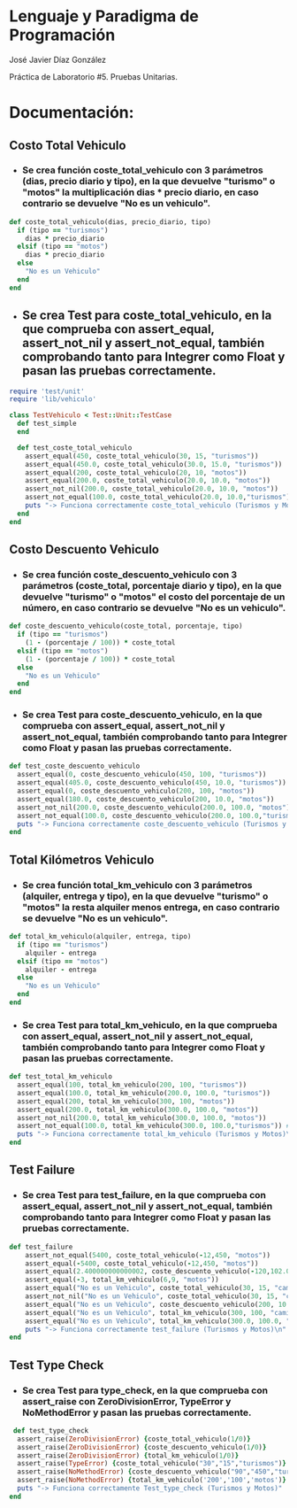 # Lenguaje y Paradigma de Programación

José Javier Díaz González

Práctica de Laboratorio #5. Pruebas Unitarias.

# Documentación:
## Costo Total Vehiculo
- ### Se crea función coste_total_vehiculo con 3 parámetros (dias, precio diario y tipo), en la que devuelve "turismo" o "motos" la multiplicación dias * precio diario, en caso contrario se devuelve "No es un vehiculo".
```rb
def coste_total_vehiculo(dias, precio_diario, tipo)
  if (tipo == "turismos")
    dias * precio_diario
  elsif (tipo == "motos")
    dias * precio_diario
  else
    "No es un Vehiculo"
  end
end
```
- ## Se crea Test para coste_total_vehiculo, en la que comprueba con assert_equal, assert_not_nil y assert_not_equal, también comprobando tanto para Integrer como Float y pasan las pruebas correctamente.
```rb
require 'test/unit'
require 'lib/vehiculo'

class TestVehiculo < Test::Unit::TestCase
  def test_simple
  end

  def test_coste_total_vehiculo
    assert_equal(450, coste_total_vehiculo(30, 15, "turismos"))          # integrer turismos
    assert_equal(450.0, coste_total_vehiculo(30.0, 15.0, "turismos"))    # float turismos
    assert_equal(200, coste_total_vehiculo(20, 10, "motos"))             # integrer motos
    assert_equal(200.0, coste_total_vehiculo(20.0, 10.0, "motos"))       # float motos
    assert_not_nil(200.0, coste_total_vehiculo(20.0, 10.0, "motos"))     # assert_not_nil
    assert_not_equal(100.0, coste_total_vehiculo(20.0, 10.0,"turismos")) # assert_not_equal
    puts "-> Funciona correctamente coste_total_vehiculo (Turismos y Motos)\n"
  end
end
```

## Costo Descuento Vehiculo
- ### Se crea función coste_descuento_vehiculo con 3 parámetros (coste_total, porcentaje diario y tipo), en la que devuelve "turismo" o "motos" el costo del porcentaje de un número, en caso contrario se devuelve "No es un vehiculo".
```rb
def coste_descuento_vehiculo(coste_total, porcentaje, tipo)
  if (tipo == "turismos")
    (1 - (porcentaje / 100)) * coste_total
  elsif (tipo == "motos")
    (1 - (porcentaje / 100)) * coste_total
  else
    "No es un Vehiculo"
  end
end
```
- ### Se crea Test para coste_descuento_vehiculo, en la que comprueba con assert_equal, assert_not_nil y assert_not_equal, también comprobando tanto para Integrer como Float y pasan las pruebas correctamente.
```rb
def test_coste_descuento_vehiculo
  assert_equal(0, coste_descuento_vehiculo(450, 100, "turismos"))            # integrer turismos
  assert_equal(405.0, coste_descuento_vehiculo(450, 10.0, "turismos"))       # float turismos
  assert_equal(0, coste_descuento_vehiculo(200, 100, "motos"))               # integrer motos
  assert_equal(180.0, coste_descuento_vehiculo(200, 10.0, "motos"))          # float motos
  assert_not_nil(200.0, coste_descuento_vehiculo(200.0, 100.0, "motos"))     # assert_not_nil
  assert_not_equal(100.0, coste_descuento_vehiculo(200.0, 100.0,"turismos")) # assert_not_equal
  puts "-> Funciona correctamente coste_descuento_vehiculo (Turismos y Motos)\n"
end
```
## Total Kilómetros Vehiculo
- ### Se crea función total_km_vehiculo con 3 parámetros (alquiler, entrega y tipo), en la que devuelve "turismo" o "motos" la resta alquiler menos entrega, en caso contrario se devuelve "No es un vehiculo".
```rb
def total_km_vehiculo(alquiler, entrega, tipo)
  if (tipo == "turismos")
    alquiler - entrega
  elsif (tipo == "motos")
    alquiler - entrega
  else
    "No es un Vehiculo"
  end
end
```
- ### Se crea Test para total_km_vehiculo, en la que comprueba con assert_equal, assert_not_nil y assert_not_equal, también comprobando tanto para Integrer como Float y pasan las pruebas correctamente.
```rb
def test_total_km_vehiculo
  assert_equal(100, total_km_vehiculo(200, 100, "turismos"))                  # integrer turismos
  assert_equal(100.0, total_km_vehiculo(200.0, 100.0, "turismos"))            # float turismos
  assert_equal(200, total_km_vehiculo(300, 100, "motos"))                     # integrer motos
  assert_equal(200.0, total_km_vehiculo(300.0, 100.0, "motos"))               # float motos
  assert_not_nil(200.0, total_km_vehiculo(300.0, 100.0, "motos"))       # assert_not_nil
  assert_not_equal(100.0, total_km_vehiculo(300.0, 100.0,"turismos")) # assert_not_equal
  puts "-> Funciona correctamente total_km_vehiculo (Turismos y Motos)\n"
end
```
## Test Failure
- ### Se crea Test para test_failure, en la que comprueba con assert_equal, assert_not_nil y assert_not_equal, también comprobando tanto para Integrer como Float y pasan las pruebas correctamente.
```rb
def test_failure
    assert_not_equal(5400, coste_total_vehiculo(-12,450, "motos"))
    assert_equal(-5400, coste_total_vehiculo(-12,450, "motos"))
    assert_equal(2.400000000000002, coste_descuento_vehiculo(-120,102.0, "turismos"))
    assert_equal(-3, total_km_vehiculo(6,9, "motos"))
    assert_equal("No es un Vehiculo", coste_total_vehiculo(30, 15, "camion"))
    assert_not_nil("No es un Vehiculo", coste_total_vehiculo(30, 15, "camion"))
    assert_equal("No es un Vehiculo", coste_descuento_vehiculo(200, 10.0, "bicicleta"))
    assert_equal("No es un Vehiculo", total_km_vehiculo(300, 100, "camion"))
    assert_equal("No es un Vehiculo", total_km_vehiculo(300.0, 100.0, "camion"))
    puts "-> Funciona correctamente test_failure (Turismos y Motos)\n"
end
```
## Test Type Check
- ### Se crea Test para type_check, en la que comprueba con assert_raise con ZeroDivisionError, TypeError y NoMethodError y pasan las pruebas correctamente.
```rb
 def test_type_check
  assert_raise(ZeroDivisionError) {coste_total_vehiculo(1/0)}
  assert_raise(ZeroDivisionError) {coste_descuento_vehiculo(1/0)}
  assert_raise(ZeroDivisionError) {total_km_vehiculo(1/0)}
  assert_raise(TypeError) {coste_total_vehiculo("30","15","turismos")}
  assert_raise(NoMethodError) {coste_descuento_vehiculo("90","450","turismos")}
  assert_raise(NoMethodError) {total_km_vehiculo('200','100','motos')}
  puts "-> Funciona correctamente Test_type_check (Turismos y Motos)"
end
```